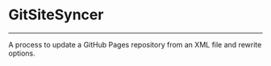 # GitSiteSyncer

---
A process to update a GitHub Pages repository from an XML file and rewrite options. 
